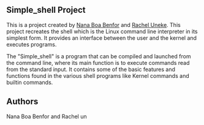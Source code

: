
## Simple_shell Project

This is a project created by [Nana Boa Benfor](https://github.com/nanaboabenfor001) and [Rachel Uneke](https://github.com/racheluneke). This project recreates the shell which is the Linux command line interpreter in its simplest form. It provides an interface between the user and the kernel and executes programs.

The "Simple_shell" is a program that can be compiled and launched from the command line, where its main function is to execute commands read from the standard input. It contains some of the basic features and functions found in the various shell programs like Kernel commands and builtin commands.


## Authors 
 Nana Boa Benfor and Rachel un

